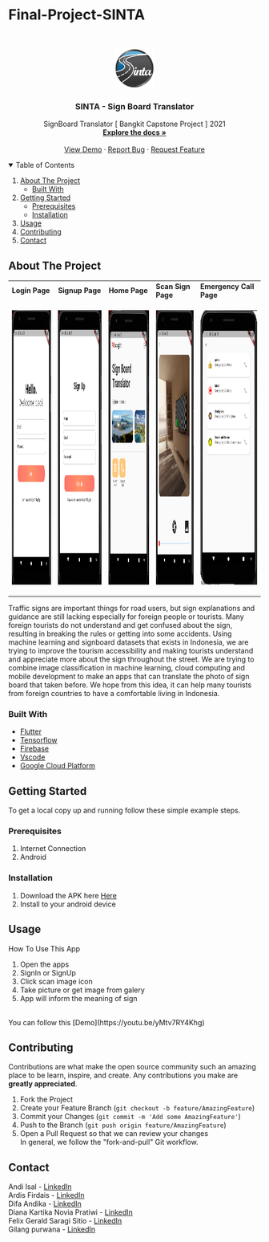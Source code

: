 # Final-Project-SINTA




<!-- PROJECT LOGO -->
<br />
<p align="center">
  <a href="https://github.com/othneildrew/Best-README-Template">
    <img src="images/sinta_logo.png" alt="Logo" width="80" height="80">
  </a>

  <h3 align="center">SINTA - Sign Board Translator</h3>

  <p align="center">
    SignBoard Translator [ Bangkit Capstone Project ] 2021
    <br />
    <a href="https://github.com/difaandika/Final-Project-SINTA"><strong>Explore the docs »</strong></a>
    <br />
    <br />
    <a href="https://youtu.be/yMtv7RY4Khg">View Demo</a>
    ·
    <a href="https://github.com/difaandika/Final-Project-SINTA">Report Bug</a>
    ·
    <a href="https://github.com/difaandika/Final-Project-SINTA">Request Feature</a>
  </p>
</p>



<!-- TABLE OF CONTENTS -->
<details open="open">
  <summary>Table of Contents</summary>
  <ol>
    <li>
      <a href="#about-the-project">About The Project</a>
      <ul>
        <li><a href="#built-with">Built With</a></li>
      </ul>
    </li>
    <li>
      <a href="#getting-started">Getting Started</a>
      <ul>
        <li><a href="#prerequisites">Prerequisites</a></li>
        <li><a href="#installation">Installation</a></li>
      </ul>
    </li>
    <li><a href="#usage">Usage</a></li>
    <li><a href="#contributing">Contributing</a></li>   
    <li><a href="#contact">Contact</a></li>
    
  </ol>
</details>



<!-- ABOUT THE PROJECT -->
## About The Project

<table>
    <tr>
        <td><strong>     Login Page          </strong></td>
        <td><strong>  Signup Page     </strong></td>
      <td> <strong>      Home Page</strong> </td>
      <td> <strong>      Scan Sign Page</strong> </td>
      <td> <strong>      Emergency Call Page</strong> </td>
    </tr>
    <tr>
        <td>
          <span>&nbsp;&nbsp;&nbsp;&nbsp;&nbsp;&nbsp;&nbsp;&nbsp;</span>
          <img src="images/4.PNG" alt="Logo" width="350" height="546.5">
          <span>&nbsp;&nbsp;&nbsp;&nbsp;&nbsp;&nbsp;&nbsp;&nbsp;</span>
        </td>
        <td>
          <span>&nbsp;&nbsp;&nbsp;&nbsp;&nbsp;&nbsp;&nbsp;&nbsp;</span>
          <img src="images/5.PNG" alt="Logo" width="350" height="546.5">
          <span>&nbsp;&nbsp;&nbsp;&nbsp;&nbsp;&nbsp;&nbsp;&nbsp;</span>
      </td>
      <td>
        <span>&nbsp;&nbsp;&nbsp;&nbsp;&nbsp;&nbsp;&nbsp;&nbsp;</span>
        <img src="images/3.PNG" alt="Logo" width="350" height="546.5">
        <span>&nbsp;&nbsp;&nbsp;&nbsp;&nbsp;&nbsp;&nbsp;&nbsp;</span>
      </td>
      <td>
        <span>&nbsp;&nbsp;&nbsp;&nbsp;&nbsp;&nbsp;&nbsp;&nbsp;</span>
        <img src="images/6.PNG" alt="Logo" width="350" height="546.5">
        <span>&nbsp;&nbsp;&nbsp;&nbsp;&nbsp;&nbsp;&nbsp;&nbsp;</span>
      </td>
     <td>
          <span>&nbsp;&nbsp;&nbsp;&nbsp;&nbsp;&nbsp;&nbsp;&nbsp;</span>
          <img src="images/2.PNG" alt="Logo" width="350" height="546.5">
          <span>&nbsp;&nbsp;&nbsp;&nbsp;&nbsp;&nbsp;&nbsp;&nbsp;</span>
        </td>
    </tr>
</table>

Traffic signs are important things for road users, but sign explanations and guidance are still lacking especially for foreign people or tourists. Many foreign tourists do not understand and get confused about the sign, resulting in breaking the rules or getting into some accidents. Using machine learning and signboard datasets that exists in Indonesia, we are trying to improve the tourism accessibility and making tourists understand and appreciate more about the sign throughout the street. We are trying to combine image classification in machine learning, cloud computing and mobile development to make an apps that can translate the photo of sign board that taken before. We hope from this idea, it can help many tourists from foreign countries to have a comfortable living in Indonesia.


### Built With

* [Flutter](https://flutter.dev/)
* [Tensorflow](https://www.tensorflow.org/)
* [Firebase](https://firebase.google.com/)
* [Vscode](https://code.visualstudio.com/)
* [Google Cloud Platform](https://cloud.google.com/)

<!-- GETTING STARTED -->
## Getting Started

To get a local copy up and running follow these simple example steps.

### Prerequisites

1. Internet Connection
2. Android 

### Installation

1. Download the APK here [Here](https://drive.google.com/drive/folders/1tgjpaiEPH3_YicK0TX00RcQ1-9RRwMiI?usp=sharing)
2. Install to your android device


<!-- USAGE EXAMPLES -->
## Usage

How To Use This App

1. Open the apps
2. SignIn or SignUp 
3. Click scan image icon
4. Take picture or get image from galery
5. App will inform the meaning of sign 
<br>
You can follow this [Demo](https://youtu.be/yMtv7RY4Khg)


<!-- CONTRIBUTING -->
## Contributing

Contributions are what make the open source community such an amazing place to be learn, inspire, and create. Any contributions you make are **greatly appreciated**.

1. Fork the Project
2. Create your Feature Branch (`git checkout -b feature/AmazingFeature`)
3. Commit your Changes (`git commit -m 'Add some AmazingFeature'`)
4. Push to the Branch (`git push origin feature/AmazingFeature`)
5. Open a Pull Request so that we can review your changes <br>
In general, we follow the "fork-and-pull" Git workflow.


<!-- CONTACT -->
## Contact

Andi Isal - [LinkedIn](https://www.linkedin.com/in/andi-isal-525367207/) <br>
Ardis Firdais - [LinkedIn](https://www.linkedin.com/in/ardisfirdais) <br>
Difa Andika - [LinkedIn](https://www.linkedin.com/in/difa-andika) <br>
Diana Kartika Novia Pratiwi - [LinkedIn](https://www.linkedin.com/in/diana-kartika-novia-pratiwi-157829178) <br>
Felix Gerald Saragi Sitio - [LinkedIn](https://www.linkedin.com/in/felix-gerald-saragi-sitio-397392153/) <br>
Gilang purwana - [LinkedIn](https://www.linkedin.com/in/difa-andika) <br>





